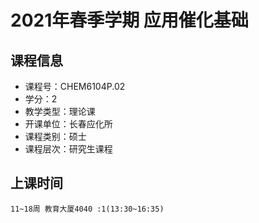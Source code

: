 # 2021年春季学期 应用催化基础 






## 课程信息

- 课程号：CHEM6104P.02
- 学分：2
- 教学类型：理论课
- 开课单位：长春应化所
- 课程类别：硕士
- 课程层次：研究生课程

## 上课时间

```
11~18周 教育大厦4040 :1(13:30~16:35)
```

